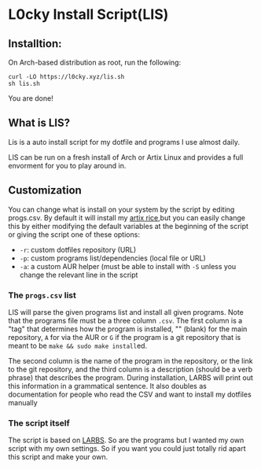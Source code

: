 # L0cky Install Script(LIS)

## Installtion:
On Arch-based distribution as root, run the following:

```
curl -LO https://l0cky.xyz/lis.sh
sh lis.sh
```

You are done!

## What is LIS?

Lis is a auto install script for my dotfile and programs I use almost daily.

LIS can be run on a fresh install of Arch or Artix Linux and provides a full
envorment for you to play around in.


## Customization

You can change what is install on your system by the script by editing progs.csv. By default it will install my [artix rice](https://github.com/Luharion/artixrice.git),but you can easily change this by either modifying the default variables at the
beginning of the script or giving the script one of these options:

- `-r`: custom dotfiles repository (URL)
- `-p`: custom programs list/dependencies (local file or URL)
- `-a`: a custom AUR helper (must be able to install with `-S` unless you
  change the relevant line in the script


### The `progs.csv` list

LIS will parse the given programs list and install all given programs. Note
that the programs file must be a three column `.csv`.
The first column is a "tag" that determines how the program is installed, ""
(blank) for the main repository, `A` for via the AUR or `G` if the program is a
git repository that is meant to be `make && sudo make install`ed.

The second column is the name of the program in the repository, or the link to
the git repository, and the third column is a description (should be a verb
phrase) that describes the program. During installation, LARBS will print out
this information in a grammatical sentence. It also doubles as documentation
for people who read the CSV and want to install my dotfiles manually



### The script itself
The script is based on [LARBS](https://lukesmithxyz/LARBS). So are the programs but I wanted my own script with my own settings. So if you want you could just totally  rid apart this script and make your own.

